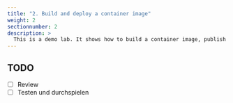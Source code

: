 ```yaml
---
title: "2. Build and deploy a container image"
weight: 2
sectionnumber: 2
description: >
  This is a demo lab. It shows how to build a container image, publish it to Docker Hub and deploy it to OpenShift.
---
```



## TODO

* [ ] Review
* [ ] Testen und durchspielen
